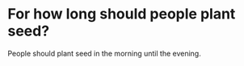 # For how long should people plant seed?

People should plant seed in the morning until the evening.
